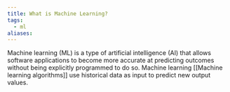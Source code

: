 ```yaml
---
title: What is Machine Learning?
tags:
  - ml
aliases:
---
```

Machine learning (ML) is a type of artificial intelligence (AI) that allows software applications to become more accurate at predicting outcomes without being explicitly programmed to do so. Machine learning [[Machine learning algorithms]] use historical data as input to predict new output values.



















